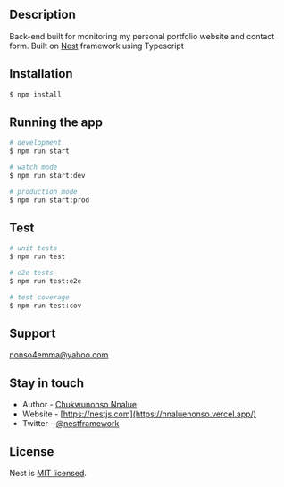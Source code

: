 
## Description

Back-end built for monitoring my personal portfolio website and contact form.
Built on [Nest](https://github.com/nestjs/nest) framework using Typescript

## Installation

```bash
$ npm install
```

## Running the app

```bash
# development
$ npm run start

# watch mode
$ npm run start:dev

# production mode
$ npm run start:prod
```

## Test

```bash
# unit tests
$ npm run test

# e2e tests
$ npm run test:e2e

# test coverage
$ npm run test:cov
```

## Support

nonso4emma@yahoo.com

## Stay in touch

- Author - [Chukwunonso Nnalue](nonso4emma@yahoo.com)
- Website - [https://nestjs.com](https://nnaluenonso.vercel.app/)
- Twitter - [@nestframework](https://twitter.com/superkindabreed)

## License

Nest is [MIT licensed](LICENSE).

